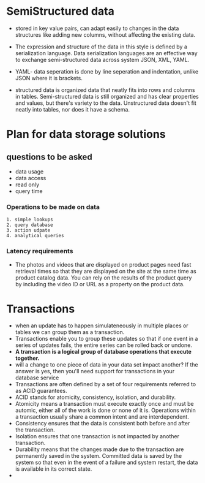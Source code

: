 # SemiStructured data
- stored in key value pairs, can adapt easily to changes in the data structures like adding new columns, without affecting the existing data.
-  The expression and structure of the data in this style is defined by a serialization language. Data serialization languages are an effective way to exchange semi-structured data across system JSON, XML, YAML.
- YAML- data seperation is done by line seperation and indentation, unlike JSON where it is brackets.

- structured data is organized data that neatly fits into rows and columns in tables. Semi-structured data is still organized and has clear properties and values, but there's variety to the data. Unstructured data doesn't fit neatly into tables, nor does it have a schema.

# Plan for data storage solutions
## questions to be asked
- data usage
- data access
- read only
- query time
### Operations to be made on data
    1. simple lookups
    2. query database
    3. action udpate
    4. analytical queries
### Latency requirements
- The photos and videos that are displayed on product pages need fast retrieval times so that they are displayed on the site at the same time as product catalog data. You can rely on the results of the product query by including the video ID or URL as a property on the product data.

# Transactions
- when an update has to happen simulateneously in multiple places or tables we can group them as a transaction.
- Transactions enable you to group these updates so that if one event in a series of updates fails, the entire series can be rolled back or undone.
- **A transaction is a logical group of database operations that execute together.**
- will a change to one piece of data in your data set impact another? If the answer is yes, then you'll need support for transactions in your database service
- Transactions are often defined by a set of four requirements referred to as ACID guarantees.
- ACID stands for atomicity, consistency, isolation, and durability.
- Atomicity means a transaction must execute exactly once and must be automic, either all of the work is done or none of it is. Operations within a transaction usually share a common intent and are interdependent.
- Consistency ensures that the data is consistent both before and after the transaction.
- Isolation ensures that one transaction is not impacted by another transaction.
- Durability means that the changes made due to the transaction are permanently saved in the system. Committed data is saved by the system so that even in the event of a failure and system restart, the data is available in its correct state. 
- 
